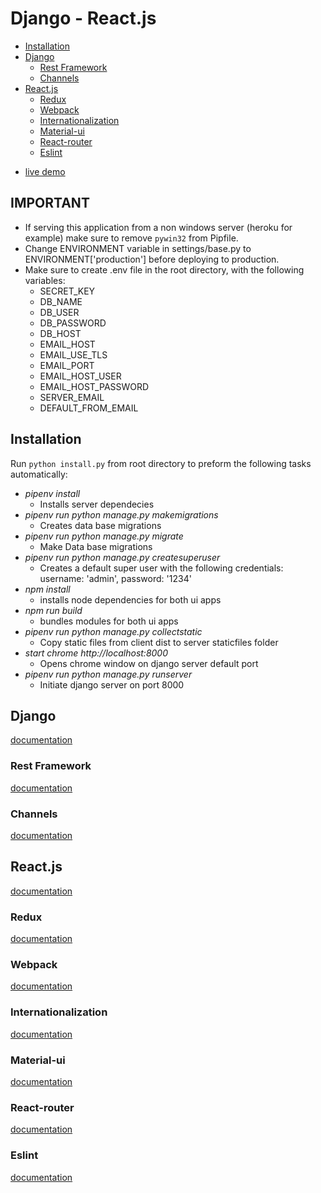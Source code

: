 # Django - React.js #
- [Installation](#Installation)
- [Django](#Django)
  * [Rest Framework](#Rest-Framework)
  * [Channels](#Channels)
- [React.js](#React.js)
  * [Redux](#Redux)
  * [Webpack](#Webpack)
  * [Internationalization](#Internationalization)
  * [Material-ui](#Material-ui)	
  * [React-router](#React-router)
  * [Eslint](#Eslint)

<!-- toc -->

* [live demo](https://django-react-seed.herokuapp.com)

## IMPORTANT
- If serving this application from a non windows server (heroku for example) make sure to remove `pywin32` from Pipfile.
- Change ENVIRONMENT variable in settings/base.py to ENVIRONMENT['production'] before deploying to production.
- Make sure to create .env file in the root directory, with the following variables:
	* SECRET_KEY
	* DB_NAME
	* DB_USER
	* DB_PASSWORD
	* DB_HOST
	* EMAIL_HOST
	* EMAIL_USE_TLS
	* EMAIL_PORT
	* EMAIL_HOST_USER
	* EMAIL_HOST_PASSWORD
	* SERVER_EMAIL
	* DEFAULT_FROM_EMAIL

## Installation

Run `python install.py` from root directory to preform the following tasks automatically:

- *pipenv install*
	* Installs server dependecies
- *pipenv run python manage.py makemigrations*
	* Creates data base migrations
- *pipenv run python manage.py migrate*
	* Make Data base migrations
- *pipenv run python manage.py createsuperuser*
	* Creates a default super user with the following credentials: username: 'admin', password: '1234'
- *npm install*
	* installs node dependencies for both ui apps
- *npm run build*
	* bundles modules for both ui apps
- *pipenv run python manage.py collectstatic*
	* Copy static files from client dist to server staticfiles folder
- *start chrome http://localhost:8000*
	* Opens chrome window on django server default port
- *pipenv run python manage.py runserver*
	* Initiate django server on port 8000
	
## Django

<a href="https://docs.djangoproject.com/en/2.0/" target="_blank">documentation</a>

### Rest Framework

<a href="http://www.django-rest-framework.org/" target="_blank">documentation</a>

### Channels

<a href="https://channels.readthedocs.io/en/latest/" target="_blank">documentation</a>



## React.js

<a href="https://reactjs.org/docs/getting-started.html" target="_blank">documentation</a>

### Redux

<a href="https://redux.js.org/basics/usagewithreact" target="_blank">documentation</a>

### Webpack

<a href="https://webpack.js.org/" target="_blank">documentation</a>

### Internationalization

<a href="https://github.com/i18next/react-i18next" target="_blank">documentation</a>

### Material-ui

<a href="https://material-ui.com/" target="_blank">documentation</a>

### React-router

<a href="https://knowbody.github.io/react-router-docs/" target="_blank">documentation</a>

### Eslint

<a href="https://www.npmjs.com/package/eslint-config-airbnb" target="_blank">documentation</a>
